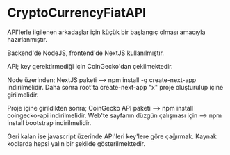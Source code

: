 # CryptoCurrencyFiatAPI

API'lerle ilgilenen arkadaşlar için küçük bir başlangıç olması amacıyla hazırlanmıştır.

Backend'de NodeJS, frontend'de NextJS kullanılmıştır.

API; key gerektirmediği için CoinGecko'dan çekilmektedir.

Node üzerinden;
NextJS paketi --> npm install -g create-next-app indirilmelidir. Daha sonra root'ta create-next-app "x" proje oluşturulup içine girilmelidir.

Proje içine girildikten sonra;
CoinGecko API paketi --> npm install coingecko-api indirilmelidir.
Web'te sayfanın düzgün çalışması için --> npm install bootstrap indirilmelidir.

Geri kalan ise javascript üzerinde API'leri key'lere göre çağırmak. Kaynak kodlarda hepsi yalın bir şekilde gösterilmektedir.



